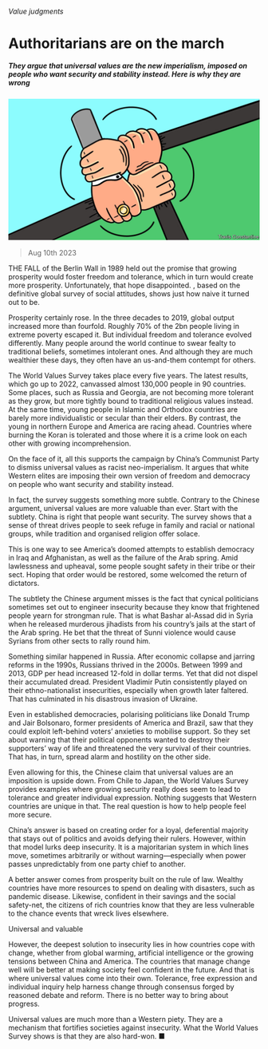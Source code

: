 ###### Value judgments

# Authoritarians are on the march 

##### They argue that universal values are the new imperialism, imposed on people who want security and stability instead. Here is why they are wrong 

![image](images/20230812_LDD003.jpg) 

> Aug 10th 2023 

THE FALL of the Berlin Wall in 1989 held out the promise that growing prosperity would foster freedom and tolerance, which in turn would create more prosperity. Unfortunately, that hope disappointed. , based on the definitive global survey of social attitudes, shows just how naive it turned out to be. 

Prosperity certainly rose. In the three decades to 2019, global output increased more than fourfold. Roughly 70% of the 2bn people living in extreme poverty escaped it. But individual freedom and tolerance evolved differently. Many people around the world continue to swear fealty to traditional beliefs, sometimes intolerant ones. And although they are much wealthier these days, they often have an us-and-them contempt for others.

The World Values Survey takes place every five years. The latest results, which go up to 2022, canvassed almost 130,000 people in 90 countries. Some places, such as Russia and Georgia, are not becoming more tolerant as they grow, but more tightly bound to traditional religious values instead. At the same time, young people in Islamic and Orthodox countries are barely more individualistic or secular than their elders. By contrast, the young in northern Europe and America are racing ahead. Countries where burning the Koran is tolerated and those where it is a crime look on each other with growing incomprehension.

On the face of it, all this supports the campaign by China’s Communist Party to dismiss universal values as racist neo-imperialism. It argues that white Western elites are imposing their own version of freedom and democracy on people who want security and stability instead. 

In fact, the survey suggests something more subtle. Contrary to the Chinese argument, universal values are more valuable than ever. Start with the subtlety. China is right that people want security. The survey shows that a sense of threat drives people to seek refuge in family and racial or national groups, while tradition and organised religion offer solace.

This is one way to see America’s doomed attempts to establish democracy in Iraq and Afghanistan, as well as the failure of the Arab spring. Amid lawlessness and upheaval, some people sought safety in their tribe or their sect. Hoping that order would be restored, some welcomed the return of dictators. 

The subtlety the Chinese argument misses is the fact that cynical politicians sometimes set out to engineer insecurity because they know that frightened people yearn for strongman rule. That is what Bashar al-Assad did in Syria when he released murderous jihadists from his country’s jails at the start of the Arab spring. He bet that the threat of Sunni violence would cause Syrians from other sects to rally round him.

Something similar happened in Russia. After economic collapse and jarring reforms in the 1990s, Russians thrived in the 2000s. Between 1999 and 2013, GDP per head increased 12-fold in dollar terms. Yet that did not dispel their accumulated dread. President Vladimir Putin consistently played on their ethno-nationalist insecurities, especially when growth later faltered. That has culminated in his disastrous invasion of Ukraine. 

Even in established democracies, polarising politicians like Donald Trump and Jair Bolsonaro, former presidents of America and Brazil, saw that they could exploit left-behind voters’ anxieties to mobilise support. So they set about warning that their political opponents wanted to destroy their supporters’ way of life and threatened the very survival of their countries. That has, in turn, spread alarm and hostility on the other side. 

Even allowing for this, the Chinese claim that universal values are an imposition is upside down. From Chile to Japan, the World Values Survey provides examples where growing security really does seem to lead to tolerance and greater individual expression. Nothing suggests that Western countries are unique in that. The real question is how to help people feel more secure. 

China’s answer is based on creating order for a loyal, deferential majority that stays out of politics and avoids defying their rulers. However, within that model lurks deep insecurity. It is a majoritarian system in which lines move, sometimes arbitrarily or without warning—especially when power passes unpredictably from one party chief to another. 

A better answer comes from prosperity built on the rule of law. Wealthy countries have more resources to spend on dealing with disasters, such as pandemic disease. Likewise, confident in their savings and the social safety-net, the citizens of rich countries know that they are less vulnerable to the chance events that wreck lives elsewhere. 

Universal and valuable

However, the deepest solution to insecurity lies in how countries cope with change, whether from global warming, artificial intelligence or the growing tensions between China and America. The countries that manage change well will be better at making society feel confident in the future. And that is where universal values come into their own. Tolerance, free expression and individual inquiry help harness change through consensus forged by reasoned debate and reform. There is no better way to bring about progress. 

Universal values are much more than a Western piety. They are a mechanism that fortifies societies against insecurity. What the World Values Survey shows is that they are also hard-won. ■

